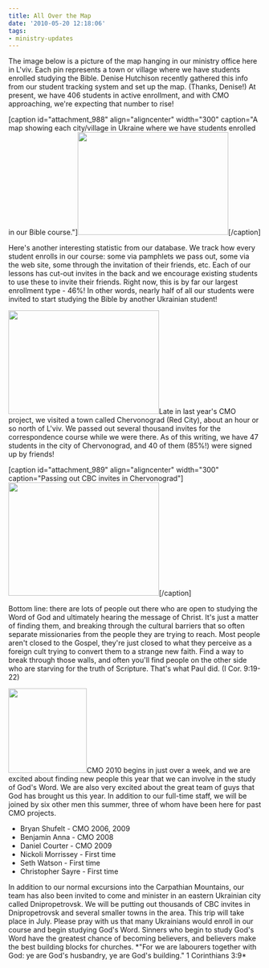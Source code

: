 ```yaml
---
title: All Over the Map
date: '2010-05-20 12:18:06'
tags:
- ministry-updates
---
```


The image below is a picture of the map hanging in our ministry office here in L'viv. Each pin represents a town or village where we have students enrolled studying the Bible. Denise Hutchison recently gathered this info from our student tracking system and set up the map. (Thanks, Denise!) At present, we have 406 students in active enrollment, and with CMO approaching, we're expecting that number to rise!

[caption id="attachment_988" align="aligncenter" width="300" caption="A map showing each city/village in Ukraine where we have students enrolled in our Bible course."]<a href="https://s3.amazonaws.com/content.ofreport.com/2010/05/cbc-map.jpg"><img class="size-medium wp-image-988" title="cbc-map" src="https://s3.amazonaws.com/content.ofreport.com/2010/05/cbc-map-300x204.jpg" alt="" width="300" height="204" /></a>[/caption]

Here's another interesting statistic from our database. We track how every student enrolls in our course: some via pamphlets we pass out, some via the web site, some through the invitation of their friends, etc. Each of our lessons has cut-out invites in the back and we encourage existing students to use these to invite their friends. Right now, this is by far our largest enrollment type - 46%! In other words, nearly half of all our students were invited to start studying the Bible by another Ukrainian student!
<p style="text-align: left;"><a href="https://s3.amazonaws.com/content.ofreport.com/2010/05/lesson-spread-trans.jpg"><img class="size-medium wp-image-994 aligncenter" title="lesson-spread-trans" src="https://s3.amazonaws.com/content.ofreport.com/2010/05/lesson-spread-trans-300x206.jpg" alt="" width="300" height="206" /></a>Late in last year's CMO project, we visited a town called Chervonograd (Red City), about an hour or so north of L'viv. We passed out several thousand invites for the correspondence course while we were there. As of this writing, we have 47 students in the city of Chervonograd, and 40 of them (85%!) were signed up by friends!</p>


[caption id="attachment_989" align="aligncenter" width="300" caption="Passing out CBC invites in Chervonograd"]<a href="https://s3.amazonaws.com/content.ofreport.com/2010/05/cmo2009_20090730_0082.jpg"><img class="size-medium wp-image-989" title="cmo2009_20090730_0082" src="https://s3.amazonaws.com/content.ofreport.com/2010/05/cmo2009_20090730_0082-300x225.jpg" alt="" width="300" height="225" /></a>[/caption]

Bottom line: there are lots of people out there who are open to studying the Word of God and ultimately hearing the message of Christ. It's just a matter of finding them, and breaking through the cultural barriers that so often separate missionaries from the people they are trying to reach. Most people aren't closed to the Gospel, they're just closed to what they perceive as a foreign cult trying to convert them to a strange new faith. Find a way to break through those walls, and often you'll find people on the other side who are starving for the truth of Scripture. That's what Paul did. (I Cor. 9:19-22)
<p style="text-align: left;"><a href="https://s3.amazonaws.com/content.ofreport.com/2010/05/cmo_logo_2010_w156.png"><img class="size-full wp-image-991 aligncenter" title="cmo_logo_2010_w156" src="https://s3.amazonaws.com/content.ofreport.com/2010/05/cmo_logo_2010_w156.png" alt="" width="156" height="168" /></a>CMO 2010 begins in just over a week, and we are excited about finding new people this year that we can involve in the study of God's Word. We are also very excited about the great team of guys that God has brought us this year. In addition to our full-time staff, we will be joined by six other men this summer, three of whom have been here for past CMO projects.</p>

<ul>
	<li>Bryan Shufelt - CMO 2006, 2009</li>
	<li>Benjamin Anna - CMO 2008</li>
	<li>Daniel Courter - CMO 2009</li>
	<li>Nickoli Morrissey - First time</li>
	<li>Seth Watson - First time</li>
	<li>Christopher Sayre - First time</li>
</ul>
In addition to our normal excursions into the Carpathian Mountains, our team has also been invited to come and minister in an eastern Ukrainian city called Dnipropetrovsk. We will be putting out thousands of CBC invites in Dnipropetrovsk and several smaller towns in the area. This trip will take place in July. Please pray with us that many Ukrainians would enroll in our course and begin studying God's Word. Sinners who begin to study God's Word have the greatest chance of becoming believers, and believers make the best building blocks for churches. *"For we are labourers together with God: ye are God's husbandry, ye are God's building." 1 Corinthians 3:9*
